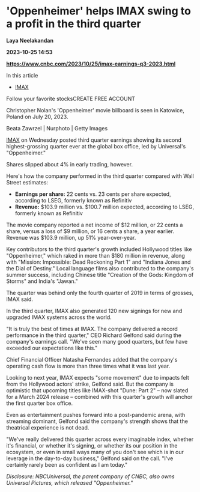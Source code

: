 # 'Oppenheimer' helps IMAX swing to a profit in the third quarter
**Laya Neelakandan**

**2023-10-25 14:53**

**https://www.cnbc.com/2023/10/25/imax-earnings-q3-2023.html**

In this article

*   [IMAX](https://www.cnbc.com/quotes/IMAX)

Follow your favorite stocksCREATE FREE ACCOUNT

Christopher Nolan's 'Oppenheimer' movie billboard is seen in Katowice, Poland on July 20, 2023.

Beata Zawrzel | Nurphoto | Getty Images

[IMAX](https://www.cnbc.com/quotes/IMAX/) on Wednesday posted third quarter earnings showing its second highest-grossing quarter ever at the global box office, led by Universal's "Oppenheimer."

Shares slipped about 4% in early trading, however.

Here's how the company performed in the third quarter compared with Wall Street estimates:

*   **Earnings per share:** 22 cents vs. 23 cents per share expected, according to LSEG, formerly known as Refinitiv
*   **Revenue:** $103.9 million vs. $100.7 million expected, according to LSEG, formerly known as Refinitiv

The movie company reported a net income of $12 million, or 22 cents a share, versus a loss of $9 million, or 16 cents a share, a year earlier. Revenue was $103.9 million, up 51% year-over-year.

Key contributors to the third quarter's growth included Hollywood titles like "Oppenheimer," which raked in more than $180 million in revenue, along with "Mission: Impossible: Dead Reckoning Part 1" and "Indiana Jones and the Dial of Destiny." Local language films also contributed to the company's summer success, including Chinese title "Creation of the Gods: Kingdom of Storms" and India's "Jawan."

The quarter was behind only the fourth quarter of 2019 in terms of grosses, IMAX said.

In the third quarter, IMAX also generated 120 new signings for new and upgraded IMAX systems across the world.

"It is truly the best of times at IMAX. The company delivered a record performance in the third quarter," CEO Richard Gelfond said during the company's earnings call. "We've seen many good quarters, but few have exceeded our expectations like this."

Chief Financial Officer Natasha Fernandes added that the company's operating cash flow is more than three times what it was last year.

Looking to next year, IMAX expects "some movement" due to impacts felt from the Hollywood actors' strike, Gelfond said. But the company is optimistic that upcoming titles like IMAX-shot "Dune: Part 2" – now slated for a March 2024 release – combined with this quarter's growth will anchor the first quarter box office.

Even as entertainment pushes forward into a post-pandemic arena, with streaming dominant, Gelfond said the company's strength shows that the theatrical experience is not dead.

"We've really delivered this quarter across every imaginable index, whether it's financial, or whether it's signing, or whether its our position in the ecosystem, or even in small ways many of you don't see which is in our leverage in the day-to-day business," Gelfond said on the call. "I've certainly rarely been as confident as I am today."

_Disclosure: NBCUniversal, the parent company of CNBC, also owns Universal Pictures, which released "Oppenheimer."_